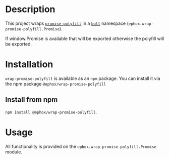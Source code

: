 # Description

This project wraps [`promise-polyfill`](https://www.npmjs.com/package/promise-polyfill) in a [`bolt`](https://www.npmjs.com/package/@ephox/bolt) namespace (`ephox.wrap-promise-polyfill.Promise`). 

If window.Promise is available that will be exported otherwise the polyfill will be exported.

# Installation

`wrap-promise-polyfill` is available as an `npm` package. You can install it via the npm package `@ephox/wrap-promise-polyfill`

## Install from npm

`npm install @ephox/wrap-promise-polyfill`.

# Usage

All functionality is provided on the `ephox.wrap-promise-polyfill.Promise` module.